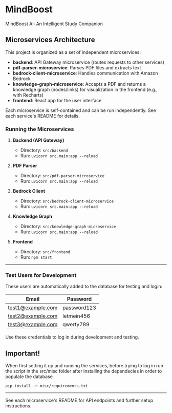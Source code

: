 
# MindBoost
MindBoost AI: An Intelligent Study Companion

## Microservices Architecture


This project is organized as a set of independent microservices:

- **backend**: API Gateway microservice (routes requests to other services)
- **pdf-parser-microservice**: Parses PDF files and extracts text
- **bedrock-client-microservice**: Handles communication with Amazon Bedrock
- **knowledge-graph-microservice**: Accepts a PDF and returns a knowledge graph (nodes/links) for visualization in the frontend (e.g., with Recharts)
- **frontend**: React app for the user interface

Each microservice is self-contained and can be run independently. See each service's README for details.


### Running the Microservices

1. **Backend (API Gateway)**
   - Directory: `src/backend`
   - Run: `uvicorn src.main:app --reload`

2. **PDF Parser**
   - Directory: `src/pdf-parser-microservice`
   - Run: `uvicorn src.main:app --reload`

3. **Bedrock Client**
   - Directory: `src/bedrock-client-microservice`
   - Run: `uvicorn src.main:app --reload`

4. **Knowledge Graph**
   - Directory: `src/knowledge-graph-microservice`
   - Run: `uvicorn src.main:app --reload`

5. **Frontend**
   - Directory: `src/frontend`
   - Run: `npm start`


---

### Test Users for Development

These users are automatically added to the database for testing and login:

| Email               | Password      |
|---------------------|--------------|
| test1@example.com   | password123  |
| test2@example.com   | letmein456   |
| test3@example.com   | qwerty789    |

Use these credentials to log in during development and testing.

## Important!

When first setting it up and running the services, before trying to log in run the script in the src/misc folder after installing the dependecies in order to populate the database

```
pip install -r misc/requirements.txt

```
---

See each microservice's README for API endpoints and further setup instructions.

